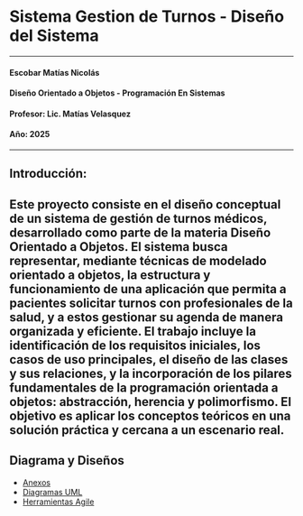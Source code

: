 # Sistema Gestion de Turnos - Diseño del Sistema
---

#### Escobar Matías Nicolás
#### Diseño Orientado a Objetos - Programación En Sistemas 
#### Profesor: Lic. Matías Velasquez
#### Año: 2025  
---

## Introducción:
 Este proyecto consiste en el diseño conceptual de un sistema de gestión de turnos médicos, desarrollado como parte de la materia Diseño Orientado a Objetos. El sistema busca representar, mediante técnicas de modelado orientado a objetos, la estructura y funcionamiento de una aplicación que permita a pacientes solicitar turnos con profesionales de la salud, y a estos gestionar su agenda de manera organizada y eficiente.
 El trabajo incluye la identificación de los requisitos iniciales, los casos de uso principales, el diseño de las clases y sus relaciones, y la incorporación de los pilares fundamentales de la programación orientada a objetos: abstracción, herencia y polimorfismo. El objetivo es aplicar los conceptos teóricos en una solución práctica y cercana a un escenario real.  
---
## Diagrama y Diseños  
 
- [Anexos](anexos.md)
- [Diagramas UML](diagramasUML.md)
- [Herramientas Agile](herramientas_agile.md)
